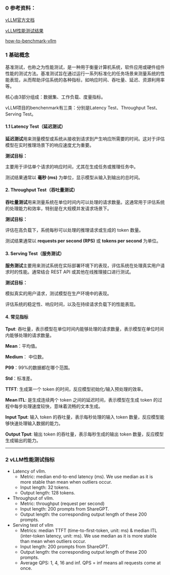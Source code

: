 ### 0 参考资料：

[vLLM官方文档](https://docs.vllm.ai/en/v0.6.0/performance_benchmark/benchmarks.html)

[vLLM性能测试结果](https://simon-mo-workspace.observablehq.cloud/vllm-dashboard-v0/perf)

[how-to-benchmark-vllm](https://www.substratus.ai/blog/how-to-benchmark-vllm)

### 1 基础概念

基准测试，也称之为性能测试，是一种用于衡量计算机系统，软件应用或硬件组件性能的测试方法。基准测试旨在通过运行一系列标准化的任务场景来测量系统的性能表现，从而帮助评估系统的各种指标，如响应时间、吞吐量、延迟、资源利用率等。

核心由3部分组成：数据集、工作负载、度量指标。

vLLM项目的benchenmark有三类：分别是Latency Test、Throughput Test、Serving Test。

#### 1.1 Latency Test（延迟测试）

**延迟测试**用来测量模型或系统从接收到请求到产生响应所需要的时间。这对于评估模型在实时推理场景下的响应速度尤为重要。

**测试目标：**

主要用于评估单个请求的响应时间，尤其在生成任务或推理任务中。

测试结果通常以 **毫秒 (ms)** 为单位，显示模型从输入到输出的总时间。

#### **2. Throughput Test（吞吐量测试）**

**吞吐量测试**用来测量系统在单位时间内可以处理的请求数量。这通常用于评估系统的处理能力和效率，特别是在大规模并发请求场景下。

**测试目标：**

评估在高负载下，系统每秒可以处理的推理请求或生成的 token 数量。

测试结果通常以 **requests per second (RPS)** 或 **tokens per second** 为单位。

#### **3. Serving Test（服务测试）**

**服务测试**主要用来测试系统在实际部署环境下的表现，评估系统在处理真实用户请求时的性能。通常结合 REST API 或其他在线推理接口进行测试。

**测试目标：**

模拟真实的用户请求，测试模型在生产环境中的表现。

评估系统的稳定性、响应时间，以及在持续请求负载下的性能表现。

#### 4. 常见指标

**Tput**: 吞吐量，表示模型在单位时间内能够处理的请求数量，表示模型在单位时间内能够处理的请求数量。

**Mean**：平均值。

**Medium**： 中位数。

**P99**：99%的数据都在哪个范围。

**Std**：标准差。

**TTFT**: 生成第一个 token 的时间，反应模型初始化/输入预处理的效率。

**Mean ITL**: 是生成连续两个 token 之间的延迟时间，表示模型在生成 token 的过程中每步处理速度较快，意味着流畅的文本生成。

**Input Tput**: 输入 token 的吞吐量，表示每秒处理的输入 token 数量，反应模型能够快速处理输入数据的能力。

**Output Tput**: 输出 token 的吞吐量，表示每秒生成的输出 token 数量，反应模型生成输出的能力。

---



### 2 vLLM性能测试指标

- Latency of vllm.
  - Metric: median end-to-end latency (ms). We use median as it is more stable than mean when outliers occur.
  - Input length: 32 tokens.
  - Output length: 128 tokens.
- Throughput of vllm.
  - Metric: throughput (request per second)
  - Input length: 200 prompts from ShareGPT.
  - Output length: the corresponding output length of these 200 prompts.
- Serving test of vllm
  - Metrics: median TTFT (time-to-first-token, unit: ms) & median ITL (inter-token latency, unit: ms). We use median as it is more stable than mean when outliers occur.
  - Input length: 200 prompts from ShareGPT.
  - Output length: the corresponding output length of these 200 prompts.
  - Average QPS: 1, 4, 16 and inf. QPS = inf means all requests come at once.

